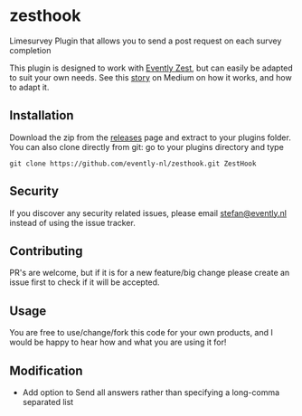# zesthook
Limesurvey Plugin that allows you to send a post request on each survey completion

This plugin is designed to work with [Evently Zest](https://zest.evently.nl), but can easily be adapted to suit your own needs.
See this [story](https://medium.com/@evently/creating-limesurvey-plugins-adcdf8d7e334#.ixjy5h1o1) on Medium on how it works, and how to adapt it. 

## Installation

Download the zip from the [releases](https://github.com/evently-nl/zesthook/releases) page and extract to your plugins folder. You can also clone directly from git: go to your plugins directory and type 
```
git clone https://github.com/evently-nl/zesthook.git ZestHook
```
## Security

If you discover any security related issues, please email stefan@evently.nl instead of using the issue tracker.

## Contributing

PR's are welcome, but if it is for a new feature/big change please create an issue first to check if it will be accepted.

## Usage

You are free to use/change/fork this code for your own products, and I would be happy to hear how and what you are using it for!

## Modification
- Add option to Send all answers rather than specifying a long-comma separated list

